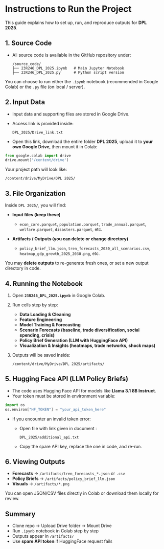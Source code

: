 #  Instructions to Run the Project

This guide explains how to set up, run, and reproduce outputs for **DPL 2025**.

##  1. Source Code

* All source code is available in the GitHub repository under:

  ```
  /source_code/
  ├── 23R246_DPL_2025.ipynb   # Main Jupyter Notebook
  ├── 23R246_DPL_2025.py      # Python script version
  ```

You can choose to run either the `.ipynb` notebook (recommended in Google Colab) or the `.py` file (on local / server).


##  2. Input Data

* Input data and supporting files are stored in Google Drive.
* Access link is provided inside:

  ```
  DPL_2025/Drive_link.txt
  ```
* Open this link, download the entire folder **DPL 2025**, upload it to **your own Google Drive**, then mount it in Colab:

```python
from google.colab import drive
drive.mount('/content/drive')
```

Your project path will look like:

```
/content/drive/MyDrive/DPL 2025/
```


##  3. File Organization

Inside `DPL 2025/`, you will find:

* **Input files (keep these)**

  * `econ_core.parquet`, `population.parquet`, `trade_annual.parquet`, `welfare.parquet`, `disasters.parquet`, etc.

* **Artifacts / Outputs (you can delete or change directory)**

  * `policy_brief_llm.json`, `tren_forecasts_2030_all_scenarios.csv`, `heatmap_gdp_growth_2025_2030.png`, etc.

 You may **delete outputs** to re-generate fresh ones, or set a new output directory in code.

##  4. Running the Notebook

1. Open **`23R246_DPL_2025.ipynb`** in Google Colab.
2. Run cells step by step:

   * **Data Loading & Cleaning**
   * **Feature Engineering**
   * **Model Training & Forecasting**
   * **Scenario Forecasts (baseline, trade diversification, social spending, crisis)**
   * **Policy Brief Generation (LLM with HuggingFace API)**
   * **Visualization & Insights (heatmaps, trade networks, shock maps)**
3. Outputs will be saved inside:

   ```
   /content/drive/MyDrive/DPL 2025/artifacts/
   ```


##  5. Hugging Face API (LLM Policy Briefs)

* The code uses Hugging Face API for models like **Llama 3.1 8B Instruct**.
* Your token must be stored in environment variable:

```python
import os
os.environ["HF_TOKEN"] = "your_api_token_here"
```

* If you encounter an invalid token error:

  * Open file with link given in document :

    ```
    DPL_2025/additional_api.txt
    ```
  * Copy the spare API key, replace the one in code, and re-run.


##  6. Viewing Outputs

* **Forecasts** → `/artifacts/tren_forecasts_*.json` or `.csv`
* **Policy Briefs** → `/artifacts/policy_brief_llm.json`
* **Visuals** → `/artifacts/*.png`

You can open JSON/CSV files directly in Colab or download them locally for review.


## Summary

* Clone repo → Upload Drive folder → Mount Drive
* Run `.ipynb` notebook in Colab step by step
* Outputs appear in `/artifacts/`
* Use **spare API token** if HuggingFace request fails
